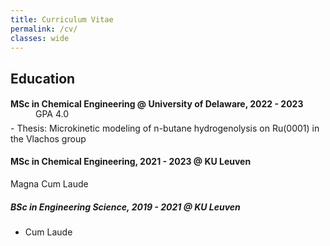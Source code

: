 ```yaml
---
title: Curriculum Vitae
permalink: /cv/
classes: wide
---
```


## Education
#### MSc in Chemical Engineering @ University of Delaware, 2022 - 2023
<p style="margin-left: 40px; margin-top: -0.8em; line-height: 0">GPA 4.0</p> 
- Thesis: Microkinetic modeling of n-butane hydrogenolysis on Ru(0001) in the Vlachos group

#### MSc in Chemical Engineering, 2021 - 2023 @ KU Leuven
Magna Cum Laude

##### BSc in Engineering Science, 2019 - 2021 @ KU Leuven 
- Cum Laude
